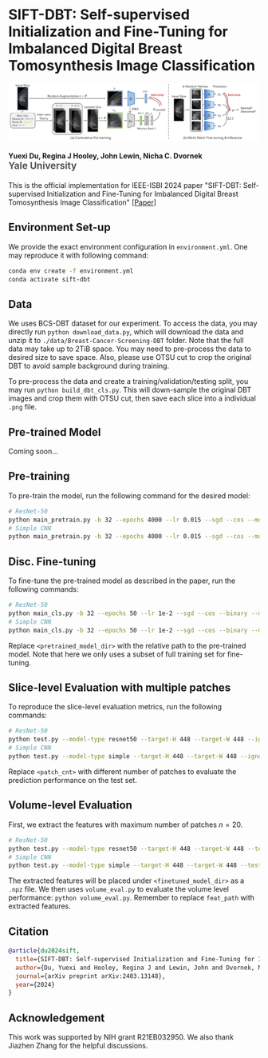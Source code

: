 # SIFT-DBT: Self-supervised Initialization and Fine-Tuning for Imbalanced Digital Breast Tomosynthesis Image Classification

![SIFT-DBT](asset/dbt_method.png)

<h4>
Yuexi Du, Regina J Hooley, John Lewin, Nicha C. Dvornek
</br>
<span style="font-size: 14pt; color: #555555">
Yale University
</span>
</h4>

This is the official implementation for IEEE-ISBI 2024 paper "SIFT-DBT: Self-supervised Initialization and Fine-Tuning for Imbalanced Digital Breast Tomosynthesis Image Classification" [[Paper](https://arxiv.org/pdf/2403.13148.pdf)]




## Environment Set-up

We provide the exact environment configuration in `environment.yml`. One may reproduce it with following command:
```bash
conda env create -f environment.yml
conda activate sift-dbt
```

## Data

We uses BCS-DBT dataset for our experiment. To access the data, you may directly run `python download_data.py`, which will download the data and unzip it to `./data/Breast-Cancer-Screening-DBT` folder. Note that the full data may take up to 2TiB space. You may need to pre-process the data to desired size to save space. Also, please use OTSU cut to crop the original DBT to avoid sample background during training.

To pre-process the data and create a training/validation/testing split, you may run `python build_dbt_cls.py`. This will down-sample the original DBT images and crop them with OTSU cut, then save each slice into a individual `.png` file.

## Pre-trained Model

Coming soon...

## Pre-training
To pre-train the model, run the following command for the desired model:
```bash
# ResNet-50
python main_pretrain.py -b 32 --epochs 4000 --lr 0.015 --sgd --cos --model-type resnet50 --cudnn --use-otsu --num-slice 1 --ddp --world-size 4 --save-model --log --log-interval 100 --contrastive --cj-strength 0.2 --inter-slice --inter-view --target-H 448 --target-W 448
# Simple CNN
python main_pretrain.py -b 32 --epochs 4000 --lr 0.015 --sgd --cos --model-type simple --cudnn --use-otsu --num-slice 1 --ddp --world-size 4 --save-model --log --log-interval 100 --contrastive --cj-strength 0.2 --inter-slice --inter-view --target-H 448 --target-W 448
```

## Disc. Fine-tuning
To fine-tune the pre-trained model as described in the paper, run the following commands:
```bash
# ResNet-50
python main_cls.py -b 32 --epochs 50 --lr 1e-2 --sgd --cos --binary --model-type resnet50 --num-slice 1 --target-H 448 --target-W 448 --subset --subset-ratio 5.0 --ignore-action --patch-lv --patch-size 448 --balance-data --binary-balance --test-batch-size 32 --log-interval 1000 --log --moco-aug --affine-prob 0.2 --cudnn --ddp --world-size 4 --load-model <pretrained_model_dir> --load-moco --save-model --save-best --disc-transfer
# Simple CNN
python main_cls.py -b 32 --epochs 50 --lr 1e-2 --sgd --cos --binary --model-type simple --num-slice 1 --target-H 448 --target-W 448 --subset --subset-ratio 5.0 --ignore-action --patch-lv --patch-size 448 --balance-data --binary-balance --test-batch-size 32 --log-interval 1000 --log --moco-aug --affine-prob 0.2 --cudnn --ddp --world-size 4 --load-model <pretrained_model_dir> --load-moco --save-model --save-best --disc-transfer
```

Replace `<pretrained_model_dir>` with the relative path to the pre-trained model. Note that here we only uses a subset of full training set for fine-tuning.


## Slice-level Evaluation with multiple patches
To reproduce the slice-level evaluation metrics, run the following commands:
```bash
# ResNet-50
python test.py --model-type resnet50 --target-H 448 --target-W 448 --ignore-action --test-batch-size 128 --log-interval 200 --load-model <finetuned_model_dir> --cudnn --binary --load-best --patch-lv --patch-size 448 --patch-cnt <patch_cnt>
# Simple CNN
python test.py --model-type simple --target-H 448 --target-W 448 --ignore-action --test-batch-size 128 --log-interval 200 --load-model <finetuned_model_dir> --cudnn --binary --load-best --patch-lv --patch-size 448 --patch-cnt <patch_cnt>
```

Replace `<patch_cnt>` with different number of patches to evaluate the prediction performance on the test set.


## Volume-level Evaluation

First, we extract the features with maximum number of patches $n=20$. 
```bash
# ResNet-50
python test.py --model-type resnet50 --target-H 448 --target-W 448 --test-batch-size 32 --ignore-action --log-interval 200 --load-model <finetuned_model_dir> --cudnn --binary --load-best --patch-lv --patch-size 448 --patch-cnt 20 --extract-feat
# Simple CNN
python test.py --model-type simple --target-H 448 --target-W 448 --test-batch-size 32 --ignore-action --log-interval 200 --load-model <finetuned_model_dir> --cudnn --binary --load-best --patch-lv --patch-size 448 --patch-cnt 20 --extract-feat
```
The extracted features will be placed under `<finetuned_model_dir>` as a `.npz` file. We then uses `volume_eval.py` to evaluate the volume level performance: `python volume_eval.py`. Remember to replace `feat_path` with extracted features.

## Citation
```bibtex
@article{du2024sift,
  title={SIFT-DBT: Self-supervised Initialization and Fine-Tuning for Imbalanced Digital Breast Tomosynthesis Image Classification},
  author={Du, Yuexi and Hooley, Regina J and Lewin, John and Dvornek, Nicha C},
  journal={arXiv preprint arXiv:2403.13148},
  year={2024}
}
```


## Acknowledgement

This work was supported by NIH grant R21EB032950. We also thank Jiazhen Zhang for the helpful discussions.